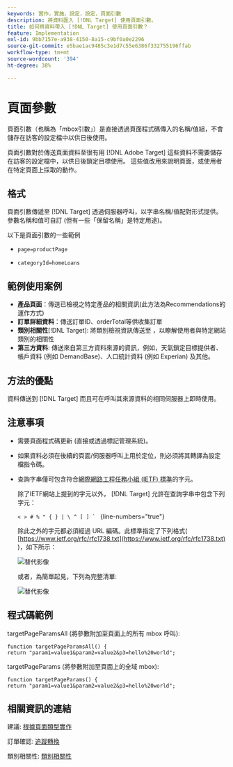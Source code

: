 ```yaml
---
keywords: 實作，實施，設定，設定，頁面引數
description: 將資料匯入 [!DNL Target] 使用頁面引數。
title: 如何將資料帶入 [!DNL Target] 使用頁面引數？
feature: Implementation
exl-id: 9bb7157e-a938-4150-8a15-c9bf0a0e2296
source-git-commit: e5bae1ac9485c3e1d7c55e6386f332755196ffab
workflow-type: tm+mt
source-wordcount: '394'
ht-degree: 38%

---
```


# 頁面參數

頁面引數（也稱為「mbox引數」）是直接透過頁面程式碼傳入的名稱/值組，不會儲存在訪客的設定檔中以供日後使用。

頁面引數對於傳送頁面資料至很有用 [!DNL Adobe Target] 這些資料不需要儲存在訪客的設定檔中，以供日後鎖定目標使用。 這些值改用來說明頁面，或使用者在特定頁面上採取的動作。

## 格式

頁面引數傳遞至 [!DNL Target] 透過伺服器呼叫，以字串名稱/值配對形式提供。 參數名稱和值可自訂 (但有一些「保留名稱」是特定用途)。

以下是頁面引數的一些範例

* `page=productPage`

* `categoryId=homeLoans`

## 範例使用案例

* **產品頁面**：傳送已檢視之特定產品的相關資訊(此方法為Recommendations的運作方式)
* **訂單詳細資料**：傳送訂單ID、orderTotal等供收集訂單
* **類別相關性**[!DNL Target]: 將類別檢視資訊傳送至 ，以瞭解使用者與特定網站類別的相關性
* **第三方資料**: 傳送來自第三方資料來源的資訊，例如，天氣鎖定目標提供者、帳戶資料 (例如 DemandBase)、人口統計資料 (例如 Experian) 及其他。

## 方法的優點

資料傳送到 [!DNL Target] 而且可在呼叫其來源資料的相同伺服器上即時使用。

## 注意事項

* 需要頁面程式碼更新 (直接或透過標記管理系統)。
* 如果資料必須在後續的頁面/伺服器呼叫上用於定位，則必須將其轉譯為設定檔指令碼。
* 查詢字串僅可包含符合[網際網路工程任務小組 (IETF) 標準](https://www.ietf.org/rfc/rfc3986.txt)的字元。

  除了IETF網站上提到的字元以外， [!DNL Target] 允許在查詢字串中包含下列字元：

  ```< > # % " { } | \ ^ [ ] ` ``` {line-numbers=&quot;true&quot;}

  除此之外的字元都必須經過 URL 編碼。此標準指定了下列格式( [https://www.ietf.org/rfc/rfc1738.txt](https://www.ietf.org/rfc/rfc1738.txt) )，如下所示：

  ![替代影像](assets/ietf1.png)

  或者，為簡單起見，下列為完整清單:

  ![替代影像](assets/ietf2.png)

## 程式碼範例

targetPageParamsAll (將參數附加至頁面上的所有 mbox 呼叫):

`function targetPageParamsAll() { return "param1=value1&param2=value2&p3=hello%20world";`

targetPageParams (將參數附加至頁面上的全域 mbox):

`function targetPageParams() { return "param1=value1&param2=value2&p3=hello%20world";`

## 相關資訊的連結

建議: [根據頁面類型實作](https://experienceleague.adobe.com/docs/target/using/recommendations/plan-implement.html)

訂單確認: [追蹤轉換](../../implement/client-side/atjs/how-to-deployatjs/implement-target-without-a-tag-manager.md#track-conversions)

類別相關性: [類別相關性](https://experienceleague.adobe.com/docs/target/using/audiences/visitor-profiles/category-affinity.html)
